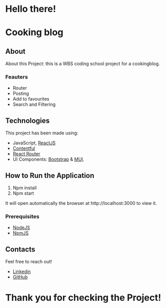 # Hello there! 

# Cooking blog

## About

About this Project: this is a WBS coding school project for a cookingblog. 

### Feauters

- Router
- Posting
- Add to favourites 
- Search and Filtering

## Technologies

This project has been made using:

- JavaScript, [ReactJS](https://reactjs.org/)
- [Contentful](https://www.contentful.com/)
- [React Router](https://v5.reactrouter.com/web/guides/quick-start)
- UI Components: [Bootstrap](https://react-bootstrap.github.io/) & [MUI](https://mui.com/).

## How to Run the Application

1. Npm install
2. Npm start

It will open automatically the browser at http://localhost:3000 to view it.

### Prerequisites

- [NodeJS](https://nodejs.org/it/download/)
- [NpmJS](https://docs.npmjs.com/downloading-and-installing-node-js-and-npm)

## Contacts

Feel free to reach out!

- [Linkedin](https://www.linkedin.com/in/giulia-giovannoli/)
- [GitHub](https://github.com/GiuliaGiovannoli)


# Thank you for checking the Project!
